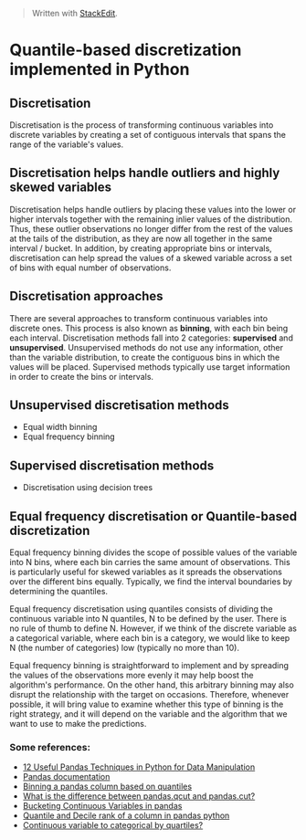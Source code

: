 > Written with [StackEdit](https://stackedit.io/).

# Quantile-based discretization implemented in Python

## Discretisation
Discretisation is the process of transforming continuous variables into discrete variables by creating a set of contiguous intervals that spans the range of the variable's values.

## Discretisation helps handle outliers and highly skewed variables
Discretisation helps handle outliers by placing these values into the lower or higher intervals together with the remaining inlier values of the distribution. Thus, these outlier observations no longer differ from the rest of the values at the tails of the distribution, as they are now all together in the same interval / bucket. In addition, by creating appropriate bins or intervals, discretisation can help spread the values of a skewed variable across a set of bins with equal number of observations.

## Discretisation approaches
There are several approaches to transform continuous variables into discrete ones. This process is also known as **binning**, with each bin being each interval. Discretisation methods fall into 2 categories: **supervised** and **unsupervised**. Unsupervised methods do not use any information, other than the variable distribution, to create the contiguous bins in which the values will be placed. Supervised methods typically use target information in order to create the bins or intervals.

## Unsupervised discretisation methods
- Equal width binning
- Equal frequency binning

## Supervised discretisation methods
- Discretisation using decision trees

## Equal frequency discretisation or Quantile-based discretization
Equal frequency binning divides the scope of possible values of the variable into N bins, where each bin carries the same amount of observations. This is particularly useful for skewed variables as it spreads the observations over the different bins equally. Typically, we find the interval boundaries by determining the quantiles.

Equal frequency discretisation using quantiles consists of dividing the continuous variable into N quantiles, N to be defined by the user. There is no rule of thumb to define N. However, if we think of the discrete variable as a categorical variable, where each bin is a category, we would like to keep N (the number of categories) low (typically no more than 10).

Equal frequency binning is straightforward to implement and by spreading the values of the observations more evenly it may help boost the algorithm's performance. On the other hand, this arbitrary binning may also disrupt the relationship with the target on occasions. Therefore, whenever possible, it will bring value to examine whether this type of binning is the right strategy, and it will depend on the variable and the algorithm that we want to use to make the predictions.

### Some references:

- [12 Useful Pandas Techniques in Python for Data Manipulation](https://www.analyticsvidhya.com/blog/2016/01/12-pandas-techniques-python-data-manipulation/)
- [Pandas documentation](https://pandas.pydata.org/pandas-docs/version/0.23.4/generated/pandas.qcut.html)
- [Binning a pandas column based on quantiles](https://stackoverflow.com/questions/52207582/binning-a-pandas-column-based-on-quantiles)
- [What is the difference between pandas.qcut and pandas.cut?](https://stackoverflow.com/questions/30211923/what-is-the-difference-between-pandas-qcut-and-pandas-cut/30214901)
- [Bucketing Continuous Variables in pandas](http://benalexkeen.com/bucketing-continuous-variables-in-pandas/)
- [Quantile and Decile rank of a column in pandas python](http://www.datasciencemadesimple.com/quantile-decile-rank-column-pandas-python-2/)
- [Continuous variable to categorical by quartiles?](https://datascience.stackexchange.com/questions/29093/continuous-variable-to-categorical-by-quartiles)

<!--stackedit_data:
eyJoaXN0b3J5IjpbLTExNDg0MDQyNDFdfQ==
-->
